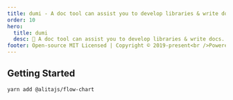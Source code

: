 ```yaml
---
title: dumi - A doc tool can assist you to develop libraries & write docs.
order: 10
hero:
  title: dumi
  desc: 📖 A doc tool can assist you to develop libraries & write docs.
footer: Open-source MIT Licensed | Copyright © 2019-present<br />Powered by xiaohuoni
---
```


## Getting Started

```bash
yarn add @alitajs/flow-chart
```

<code src="./demos/base.tsx" inline />
